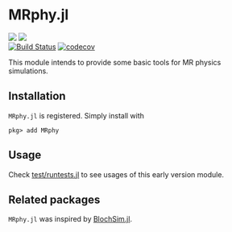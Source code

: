 # MRphy.jl
[![](https://img.shields.io/badge/docs-stable-blue.svg)](https://tianrluo.github.io/MRphy.jl/stable)
[![](https://img.shields.io/badge/docs-dev-blue.svg)](https://tianrluo.github.io/MRphy.jl/dev)\
[![Build Status](https://travis-ci.com/tianrluo/MRphy.jl.svg?branch=master)](https://travis-ci.com/tianrluo/MRphy.jl)
[![codecov](https://codecov.io/gh/tianrluo/MRphy.jl/branch/master/graphs/badge.svg)](https://codecov.io/gh/tianrluo/MRphy.jl)

This module intends to provide some basic tools for MR physics simulations.

## Installation
`MRphy.jl` is registered. Simply install with

```julia-repl
pkg> add MRphy
```

## Usage

Check [test/runtests.jl](https://github.com/tianrluo/MRphy.jl/blob/master/test/runtests.jl) to see usages of this early version module.

## Related packages
`MRphy.jl` was inspired by [BlochSim.jl](https://github.com/StevenWhitaker/BlochSim.jl).
